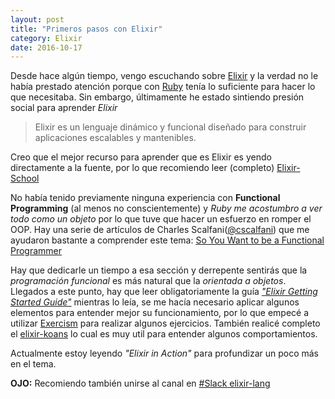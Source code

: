 ```yaml
---
layout: post
title: "Primeros pasos con Elixir"
category: Elixir
date: 2016-10-17
---
```


Desde hace algún tiempo, vengo escuchando sobre [Elixir](http://elixir-lang.org/) y la verdad no le había prestado atención porque con [Ruby](http://www.ruby-lang.org/en/) tenía lo suficiente para hacer lo que necesitaba. Sin embargo, últimamente he estado sintiendo presión social para aprender *Elixir*

> Elixir es un lenguaje dinámico y funcional diseñado para construir aplicaciones escalables y mantenibles.

Creo que el mejor recurso para aprender que es Elixir es yendo directamente a la fuente, por lo que recomiendo leer (completo) [Elixir-School](https://elixirschool.com)

No había tenido previamente ninguna experiencia con **Functional Programming** (al menos no conscientemente) y _Ruby me acostumbro a ver todo como un objeto_ por lo que tuve que hacer un esfuerzo en romper el OOP. Hay una serie de artículos de Charles Scalfani([@cscalfani](https://twitter.com/cscalfani)) que me ayudaron bastante a comprender este tema: [So You Want to be a Functional Programmer](https://medium.com/@cscalfani/so-you-want-to-be-a-functional-programmer-part-1-1f15e387e536#.efetv2g1r)

Hay que dedicarle un tiempo a esa sección y derrepente sentirás que la _programación funcional_ es más natural que la _orientada a objetos_. Llegados a este punto, hay que leer obligatoriamente la guía [_"Elixir Getting Started Guide"_](https://elixir-lang.org/getting-started/introduction.html) mientras lo leía, se me hacía necesario aplicar algunos elementos para entender mejor su funcionamiento, por lo que empecé a utilizar [Exercism](https://exercism.io) para realizar algunos ejercicios. También realicé completo el [elixir-koans](https://github.com/elixirkoans/elixir-koans) lo cual es muy util para entender algunos comportamientos.

Actualmente estoy leyendo _"Elixir in Action"_ para profundizar un poco más en el tema.

**OJO:** Recomiendo también unirse al canal en [#Slack elixir-lang](https://elixir-slackin.herokuapp.com/)
